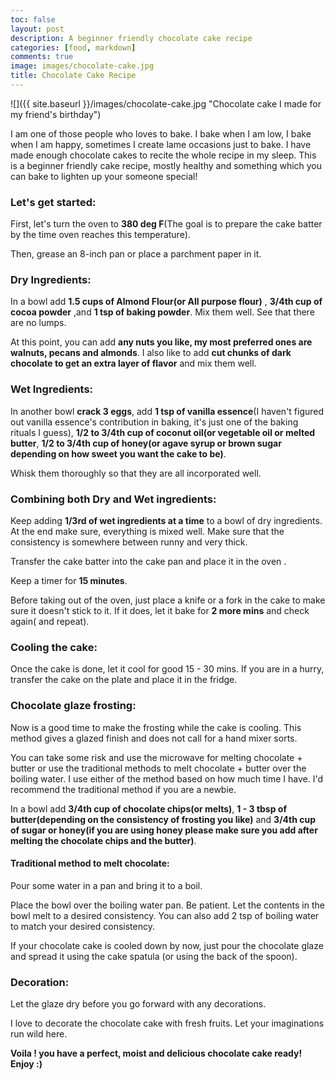 ```yaml
---
toc: false
layout: post
description: A beginner friendly chocolate cake recipe
categories: [food, markdown]
comments: true
image: images/chocolate-cake.jpg
title: Chocolate Cake Recipe 
---
```


![]({{ site.baseurl }}/images/chocolate-cake.jpg "Chocolate cake I made for my friend's birthday")

I am one of those people who loves to bake. I bake when I am low, I bake when I am happy, sometimes I create lame occasions just to bake. I have made enough chocolate cakes to recite the whole recipe in my sleep. This is a beginner friendly cake recipe, mostly healthy and something which you can bake to lighten up your someone special!

### __Let's get started:__

First, let's turn the oven to **380 deg F**(The goal is to prepare the cake batter by the time oven reaches this temperature).

Then, grease an 8-inch pan or place a parchment paper in it. 

### **Dry Ingredients:**


In a bowl add __1.5 cups of Almond Flour(or All purpose flour)__ , __3/4th cup of cocoa powder__ ,and __1 tsp of baking powder__. 
Mix them well. See that there are no lumps.

At this point, you can add __any nuts you like, my most preferred ones are walnuts, pecans and almonds__. I also like to add __cut chunks of dark chocolate to get an extra layer of flavor__ and mix them well.

### **Wet Ingredients:**

In another bowl __crack 3 eggs__, add __1 tsp of vanilla essence__(I haven't figured out vanilla essence's contribution in baking, it's just one of the baking rituals I guess), __1/2 to 3/4th cup of coconut oil(or vegetable oil or melted butter__, __1/2 to 3/4th cup of honey(or agave syrup or brown sugar depending on how sweet you want the cake to be)__. 

Whisk them thoroughly so that they are all incorporated well.


### **Combining both Dry and Wet ingredients:**

Keep adding __1/3rd of wet ingredients at a time__ to a bowl of dry ingredients. At the end make sure, everything is mixed well. Make sure that the consistency is somewhere between runny and very thick. 

Transfer the cake batter into the cake pan and place it in the oven . 

Keep a timer for __15 minutes__. 

Before taking out of the oven, just place a knife or a fork in the cake to make sure it doesn't stick to it. If it does, let it bake for __2 more mins__ and check again( and repeat).


### **Cooling the cake:**

Once the cake is done, let it cool for good 15 - 30 mins. If you are in a hurry, transfer the cake on the plate and place it in the fridge. 


### **Chocolate glaze frosting:**

Now is a good time to make the frosting while the cake is cooling. This method gives a glazed finish and does not call for a hand mixer sorts. 

You can take some risk and use the microwave for melting chocolate + butter or use the traditional methods to melt chocolate + butter over the boiling water. I use either of the method based on how much time I have. I'd recommend the traditional method if  you are a newbie. 

In a bowl add __3/4th cup of chocolate chips(or melts)__, __1 - 3 tbsp of butter(depending on the consistency of frosting you like)__ and __3/4th cup of sugar or honey(if you are using honey please make sure you add after melting the chocolate chips and the butter)__.

#### __Traditional method to melt chocolate:__

Pour some water in a pan and bring it to a boil.

Place the bowl over the boiling water pan. Be patient. Let the contents in the bowl melt to a desired consistency. You can also add 2 tsp of boiling water to match your desired consistency.

If your chocolate cake is cooled down by now, just pour the chocolate glaze and spread it using the cake spatula (or using the back of the spoon). 

### **Decoration:**


Let the glaze dry before you go forward with any decorations. 

I love to decorate the chocolate cake with fresh fruits. Let your imaginations run wild here. 

__Voila ! you have a perfect, moist and delicious chocolate cake ready! Enjoy :)__